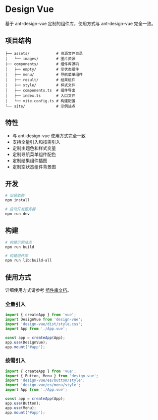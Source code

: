 # Design Vue

基于 ant-design-vue 定制的组件库，使用方式与 ant-design-vue 完全一致。

## 项目结构

```
├── assets/            # 资源文件目录
│   └── images/        # 图片资源
├── components/        # 组件库源码
│   ├── empty/         # 空状态组件
│   ├── menu/          # 导航菜单组件
│   ├── result/        # 结果组件
│   ├── style/         # 样式文件
│   ├── components.ts  # 组件导出
│   ├── index.ts       # 入口文件
│   └── vite.config.ts # 构建配置
└── site/              # 示例站点
```

## 特性

- 与 ant-design-vue 使用方式完全一致
- 支持全量引入和按需引入
- 定制主题色和样式变量
- 定制导航菜单组件配色
- 定制结果组件插图
- 定制空状态组件背景图

## 开发

```bash
# 安装依赖
npm install

# 启动开发服务器
npm run dev
```

## 构建

```bash
# 构建示例站点
npm run build

# 构建组件库
npm run lib:build-all
```

## 使用方式

详细使用方式请参考 [组件库文档](./components/README.md)。

### 全量引入

```js
import { createApp } from 'vue';
import DesignVue from 'design-vue';
import 'design-vue/dist/style.css';
import App from './App.vue';

const app = createApp(App);
app.use(DesignVue);
app.mount('#app');
```

### 按需引入

```js
import { createApp } from 'vue';
import { Button, Menu } from 'design-vue';
import 'design-vue/es/button/style';
import 'design-vue/es/menu/style';
import App from './App.vue';

const app = createApp(App);
app.use(Button);
app.use(Menu);
app.mount('#app');
```

